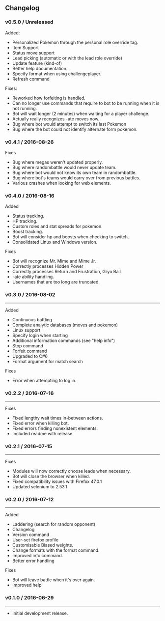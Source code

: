 ## Changelog ##


### v0.5.0 / Unreleased ###
Added:

* Personalized Pokemon through the personal role override tag.
* Item Support
* Status move support
* Lead picking (automatic or with the lead role override)
* Update feature (kind-of)
* Better help documentation.
* Specify format when using challengeplayer.
* Refresh command


Fixes:
* Reworked how forfeiting is handled.
* Can no longer use commands that require to bot to be running when it is not running.
* Bot will wait longer (2 minutes) when waiting for a player challenge.
* Actually really recognizes -ate moves now.
* Bug where bot would attempt to switch its last Pokemon
* Bug where the bot could not identify alternate form pokemon.

### v0.4.1 / 2016-08-26 ###
Fixes

* Bug where megas weren't updated properly.
* Bug where randombattle would never update team.
* Bug where bot would not know its own team in randombattle.
* Bug where bot's teams would carry over from previous battles.
* Various crashes when looking for web elements.

### v0.4.0 / 2016-08-16 ###
Added

* Status tracking.
* HP tracking.
* Custom roles and stat spreads for pokemon.
* Boost tracking.
* Bot will consider hp and boosts when checking to switch.
* Consolidated Linux and Windows version.

Fixes

* Bot will recognize Mr. Mime and Mime Jr.
* Correctly processes Hidden Power 
* Correctly processes Return and Frustration, Gryo Ball
* -ate ability handling.
* Usernames that are too long are truncated.

### v0.3.0 / 2016-08-02 ###
----
Added

* Continuous battling
* Complete analytic databases (moves and pokemon)
* Linux support
* Specify login when starting
* Additional information commands (see "help info")
* Stop command
* Forfeit command
* Upgraded to C#6
* Format argument for match search

Fixes

* Error when attempting to log in.


### v0.2.2 / 2016-07-16 ###
----
Fixes

* Fixed lengthy wait times in-between actions.
* Fixed error when killing bot.
* Fixed errors finding nonexistent elements.
* Included readme with release.

### v0.2.1 / 2016-07-15 ###
----
Fixes

* Modules will now correctly choose leads when necessary.
* Bot will close the browser when killed.
* Fixed compatibility issues with Firefox 47.0.1
* Updated selenium to 2.53.1

### v0.2.0 / 2016-07-12 ###
----


Added

* Laddering (search for random opponent)
* Changelog
* Version command
* User-set firefox profile
* Customisable Biased weights.
* Change formats with the format command.
* Improved info command.
* Better error handling


Fixes

* Bot will leave battle when it's over again.
* Improved help



### v0.1.0 / 2016-06-29 ###
----

* Initial development release.



